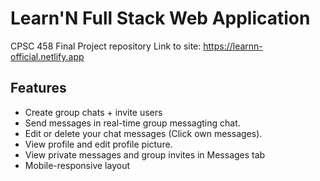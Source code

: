 # Learn'N Full Stack Web Application

CPSC 458 Final Project repository
Link to site: https://learnn-official.netlify.app

## Features

* Create group chats + invite users
* Send messages in real-time group messagting chat.
* Edit or delete your chat messages (Click own messages).
* View profile and edit profile picture.
* View private messages and group invites in Messages tab
* Mobile-responsive layout


